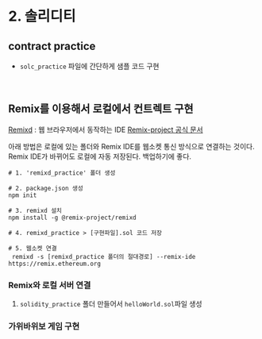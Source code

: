 # 2. 솔리디티
## contract practice
- `solc_practice` 파일에 간단하게 샘플 코드 구현

<br/>

## Remix를 이용해서 로컬에서 컨트렉트 구현
[Remixd](https://remix.ethereum.org) : 웹 브라우저에서 동작하는 IDE
[Remix-project 공식 문서](https://github.com/ethereum/remix-project/tree/master/libs/remixd)

아래 방법은 로컬에 있는 폴더와 Remix IDE를 웹소켓 통신 방식으로 연결하는 것이다. Remix IDE가 바뀌어도 로컬에 자동 저장된다. 백업하기에 좋다.

``` shell
# 1. 'remixd_practice' 폴더 생성

# 2. package.json 생성
npm init

# 3. remixd 설치
npm install -g @remix-project/remixd

# 4. remixd_practice > [구현파일].sol 코드 저장

# 5. 웹소켓 연결
 remixd -s [remixd_practice 폴더의 절대경로] --remix-ide https://remix.ethereum.org

```


### Remix와 로컬 서버 연결
1. `solidity_practice` 폴더 만들어서 `helloWorld.sol`파일 생성

### 가위바위보 게임 구현
